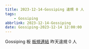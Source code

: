 ```yaml
---
title: 2023-12-14-Gossiping 違規 0 人
tags:
    - Gossiping
abbrlink: 2023-12-14-Gossiping
date: Gossiping-2023-12-14 12:00:00
---
```

Gossiping 板 [板規連結](https://www.ptt.cc/bbs/Gossiping/M.1637425085.A.07D.html)
昨天違規 0 人
